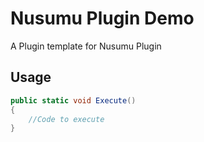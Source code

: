 # Nusumu Plugin Demo

A Plugin template for Nusumu Plugin


## Usage

```cs
public static void Execute()
{
    //Code to execute
}
```
